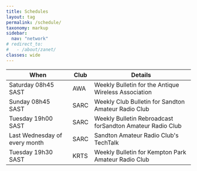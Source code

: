 ```yaml
---
title: Schedules
layout: tag
permalink: /schedule/
taxonomy: markup
sidebar:
  nav: "network"
# redirect_to:
#   - /about/zanet/
classes: wide
---
```


| When    | Club | Details |
| -------- | ------- | ------- |
| Saturday 08h45 SAST | AWA | Weekly Bulletin for the Antique Wireless Association |
| Sunday 08h45 SAST  | SARC    | Weekly Club Bulletin for Sandton Amateur Radio Club |
| Tuesday 19h00 SAST | SARC     | Weekly Bulletin Rebroadcast forSandton Amateur Radio Club|
| Last Wednesday of every month  |   SARC  | Sandton Amateur Radio Club's TechTalk |
| Tuesday 19h30 SAST | KRTS     | Weekly Bulletin for Kempton Park Amateur Radio Club |